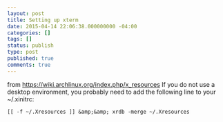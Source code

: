```yaml
---
layout: post
title: Setting up xterm
date: 2015-04-14 22:06:38.000000000 -04:00
categories: []
tags: []
status: publish
type: post
published: true
comments: true
---
```

from https://wiki.archlinux.org/index.php/x_resources If you do not use a desktop environment, you probably need to add
the following line to your ~/.xinitrc:

```
[[ -f ~/.Xresources ]] &amp;&amp; xrdb -merge ~/.Xresources
```

